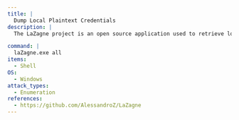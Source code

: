```yaml
---
title: |
  Dump Local Plaintext Credentials
description: |
  The LaZagne project is an open source application used to retrieve lots of passwords stored on a local computer. Each software stores its passwords using different techniques (plaintext, APIs, custom algorithms, databases, etc.). This tool has been developed for the purpose of finding these passwords for the most commonly-used software.

command: |
  laZagne.exe all
items:
  - Shell
OS:
  - Windows
attack_types:
  - Enumeration
references:
  - https://github.com/AlessandroZ/LaZagne
---
```

